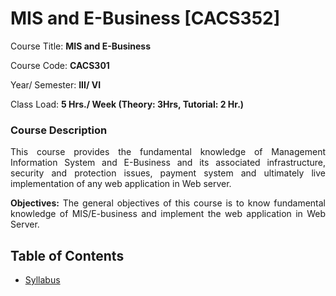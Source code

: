 # MIS and E-Business [CACS352]

Course Title: **MIS and E-Business**

Course Code: **CACS301**

Year/ Semester: **III/ VI**

Class Load: **5 Hrs./ Week (Theory: 3Hrs, Tutorial: 2 Hr.)**

### Course Description

<p align="justify">
This course provides the fundamental knowledge of Management Information System and E-Business and its associated infrastructure, security and protection issues, payment system and ultimately live implementation of any web application in Web server.
</p>

<p align="justify">
<b>Objectives:</b>
The general objectives of this course is to know fundamental knowledge of MIS/E-business and implement the web application in Web Server.
</p>

## Table of Contents

- [Syllabus](./syllabus.md)